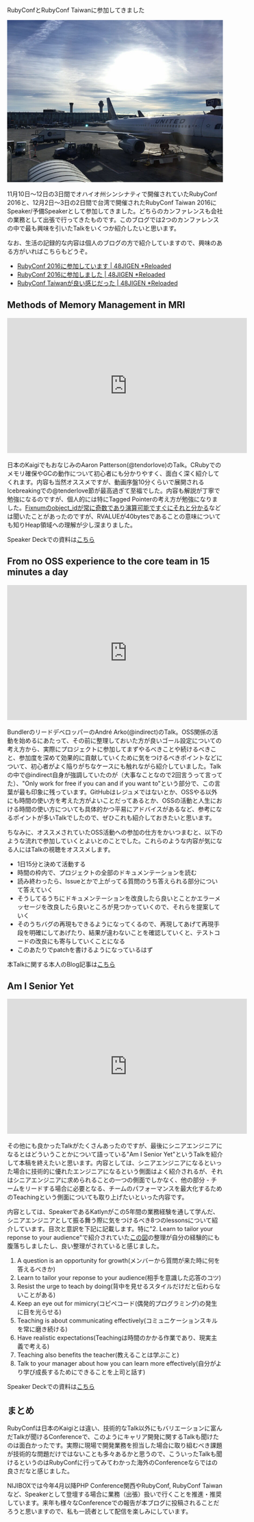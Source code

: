 RubyConfとRubyConf Taiwanに参加してきました

![A sight at CVG](blogs/20161208-rubyconf-recommended-talks/airport.jpg)

11月10日〜12日の3日間でオハイオ州シンシナティで開催されていたRubyConf 2016と、12月2日〜3日の2日間で台湾で開催されたRubyConf Taiwan 2016にSpeaker/予備Speakerとして参加してきました。どちらのカンファレンスも会社の業務として出張で行ってきたものです。このブログでは2つのカンファレンスの中で最も興味を引いたTalkをいくつか紹介したいと思います。

なお、生活の記録的な内容は個人のブログの方で紹介していますので、興味のある方がいればこちらもどうぞ。

- [RubyConf 2016に参加しています | 48JIGEN *Reloaded](http://rimuru.lunanet.gr.jp/notes/post/rubyconf-2016-day-0/)
- [RubyConf 2016に参加しました | 48JIGEN *Reloaded](http://rimuru.lunanet.gr.jp/notes/post/attended-rubyconf-2016/)
- [RubyConf Taiwanが良い感じだった | 48JIGEN *Reloaded](http://rimuru.lunanet.gr.jp/notes/post/rubyconf-taiwan-2016/)

## Methods of Memory Management in MRI

<iframe width="560" height="315" src="https://www.youtube.com/embed/r0UjXixkBV8?list=PLE7tQUdRKcyaMUYwB6tTX5p2Z6fOCdGRE" frameborder="0" allowfullscreen></iframe>

日本のKaigiでもおなじみのAaron Patterson(@tendorlove)のTalk。CRubyでのメモリ確保やGCの動作について初心者にも分かりやすく、面白く深く紹介してくれます。内容も当然オススメですが、動画序盤10分くらいで展開されるIcebreakingでの@tenderlove節が最高過ぎて至福でした。内容も解説が丁寧で勉強になるのですが、個人的には特にTagged Pointerの考え方が勉強になりました。[Fixnumのobject_idが常に奇数であり演算可能ですぐにそれと分かる](http://www.sarahmei.com/blog/2009/04/21/object-ids-and-fixnums/)などは聞いたことがあったのですが、RVALUEが40bytesであることの意味についても知りHeap領域への理解が少し深まりました。

Speaker Deckでの資料は[こちら](https://speakerdeck.com/tenderlove/methods-of-memory-management-in-mri)

## From no OSS experience to the core team in 15 minutes a day

<iframe width="560" height="315" src="https://www.youtube.com/embed/6jUe-9Y__KM?list=PLE7tQUdRKcyaMUYwB6tTX5p2Z6fOCdGRE" frameborder="0" allowfullscreen></iframe>

BundlerのリードデベロッパーのAndré Arko(@indirect)のTalk。OSS関係の活動を始めるにあたって、その前に整理しておいた方が良いゴール設定についての考え方から、実際にプロジェクトに参加してまずやるべきことや続けるべきこと、参加度を深めて効果的に貢献していくために気をつけるべきポイントなどについて、初心者がよく陥りがちなケースにも触れながら紹介していました。Talkの中で@indirect自身が強調していたのが（大事なことなので2回言うって言ってた）、"Only work for free if you can and if you want to"という部分で、この言葉が最も印象に残っています。GitHubはレジュメではないとか、OSSやる以外にも時間の使い方を考えた方がよいことだってあるとか、OSSの活動と人生における時間の使い方についても具体的かつ平易にアドバイスがあるなど、参考になるポイントが多いTalkでしたので、ぜひこれも紹介しておきたいと思います。

ちなみに、オススメされていたOSS活動への参加の仕方をかいつまむと、以下のような流れで参加していくとよいとのことでした。これらのような内容が気になる人にはTalkの視聴をオススメします。

- 1日15分と決めて活動する
- 時間の枠内で、プロジェクトの全部のドキュメンテーションを読む
- 読み終わったら、Issueとかで上がってる質問のうち答えられる部分について答えていく
- そうしてるうちにドキュメンテーションを改良したら良いとことかエラーメッセージを改良したら良いところが見つかっていくので、それらを提案していく
- そのうちバグの再現もできるようになってくるので、再現してあげて再現手段を明確にしてあげたり、結果が違わないことを確認していくと、テストコードの改良にも寄与していくことになる
- このあたりでpatchを書けるようになっているはず

本Talkに関する本人のBlog記事は[こちら](http://andre.arko.net/2016/11/12/how-to-contribute-to-open-source/)

## Am I Senior Yet

<iframe width="560" height="315" src="https://www.youtube.com/embed/jcTmoOHhG9A?list=PLE7tQUdRKcyaMUYwB6tTX5p2Z6fOCdGRE" frameborder="0" allowfullscreen></iframe>

その他にも良かったTalkがたくさんあったのですが、最後にシニアエンジニアになるとはどういうことかについて語っている"Am I Senior Yet"というTalkを紹介して本稿を終えたいと思います。内容としては、シニアエンジニアになるといった場合に技術的に優れたエンジニアになるという側面はよく紹介されるが、それはシニアエンジニアに求められることの一つの側面でしかなく、他の部分 - チームをリードする場合に必要となる、チームのパフォーマンスを最大化するためのTeachingという側面についても取り上げたいといった内容です。

内容としては、SpeakerであるKatlynがこの5年間の業務経験を通して学んだ、シニアエンジニアとして振る舞う際に気をつけるべき8つのlessonsについて紹介しています。目次と意訳を下記に記載します。特に"2. Learn to tailor your reponse to your audience"で紹介されていた[この図](https://speakerdeck.com/katlyn333/am-i-senior-yet-grow-your-career-by-teaching-your-peers?slide=26)の整理が自分の経験的にも腹落ちしましたし、良い整理がされていると感じました。

1. A question is an opportunity for growth(メンバーから質問が来た時に何を答えるべきか)
2. Learn to tailor your reponse to your audience(相手を意識した応答のコツ)
3. Resist the urge to teach by doing(背中を見せるスタイルだけだと伝わらないことがある)
4. Keep an eye out for mimicry(コピペコード(偶発的プログラミング)の発生に目を光らせる)
5. Teaching is about communicating effectively(コミュニケーションスキルを常に磨き続ける)
6. Have realistic expectations(Teachingは時間のかかる作業であり、現実主義で考える)
7. Teaching also benefits the teacher(教えることは学ぶこと)
8. Talk to your manager about how you can learn more effectively(自分がより学び成長するためにできることを上司と話す)

Speaker Deckでの資料は[こちら](https://speakerdeck.com/katlyn333/am-i-senior-yet-grow-your-career-by-teaching-your-peers)

## まとめ

RubyConfは日本のKaigiとは違い、技術的なTalk以外にもバリエーションに富んだTalkが聞けるConferenceで、このようにキャリア開発に関するTalkも聞けたのは面白かったです。実際に現場で開発業務を担当した場合に取り組むべき課題が技術的な問題だけではないことも多々あるかと思うので、こういったTalkも聞けるというのはRubyConfに行ってみてわかった海外のConferenceならではの良さだなと感じました。

NIJIBOXでは今年4月以降PHP Conference関西やRubyConf, RubyConf Taiwanなど、Speakerとして登壇する場合に業務（出張）扱いで行くことを推進・推奨しています。来年も様々なConferenceでの報告が本ブログに投稿されることだろうと思いますので、私も一読者として配信を楽しみにしています。

